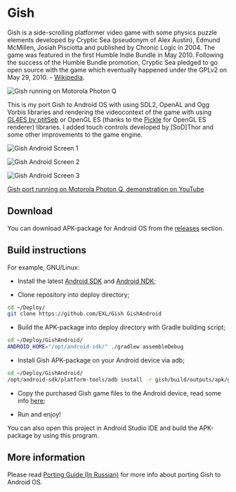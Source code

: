 Gish
====

Gish is a side-scrolling platformer video game with some physics puzzle elements developed by Cryptic Sea (pseudonym of Alex Austin), Edmund McMillen, Josiah Pisciotta and published by Chronic Logic in 2004. The game was featured in the first Humble Indie Bundle in May 2010. Following the success of the Humble Bundle promotion, Cryptic Sea pledged to go open source with the game which eventually happened under the GPLv2 on May 29, 2010. - [Wikipedia](https://en.wikipedia.org/wiki/Gish_(video_game)).

![Gish running on Motorola Photon Q](https://raw.github.com/EXL/Gish/master/images/gish_motorola_photon_q.jpg)

This is my port Gish to Android OS with using SDL2, OpenAL and Ogg Vorbis libraries and rendering the videocontext of the game with using [GL4ES by ptitSeb](https://github.com/ptitSeb/gl4es) or OpenGL ES (thanks to the [Pickle](https://github.com/Pickle/GishGLES) for OpenGL ES renderer) libraries. I added touch controls developed by [SoD]Thor and some other improvements to the game engine.

![Gish Android Screen 1](https://raw.github.com/EXL/Gish/master/images/gish_android_screen1.jpg)

![Gish Android Screen 2](https://raw.github.com/EXL/Gish/master/images/gish_android_screen2.jpg)

![Gish Android Screen 3](https://raw.github.com/EXL/Gish/master/images/gish_android_screen3.jpg)

[Gish port running on Motorola Photon Q, demonstration on YouTube](https://www.youtube.com/watch?v=GyMU2oV2LI4)

## Download

You can download APK-package for Android OS from the [releases](https://github.com/EXL/Gish/releases) section.

## Build instructions

For example, GNU/Linux:

* Install the latest [Android SDK](https://developer.android.com/sdk/) and [Android NDK](https://developer.android.com/ndk/);

* Clone repository into deploy directory;

```sh
cd ~/Deploy/
git clone https://github.com/EXL/Gish GishAndroid
```

* Build the APK-package into deploy directory with Gradle building script;

```sh
cd ~/Deploy/GishAndroid/
ANDROID_HOME="/opt/android-sdk/" ./gradlew assembleDebug
```

* Install Gish APK-package on your Android device via adb;

```sh
cd ~/Deploy/GishAndroid/
/opt/android-sdk/platform-tools/adb install -r gish/build/outputs/apk/gish-debug.apk
```
* Copy the purchased Gish game files to the Android device, read some info [here](https://github.com/EXL/Gish/blob/master/assets_full/ReadMe-GishData.md);

* Run and enjoy!

You can also open this project in Android Studio IDE and build the APK-package by using this program.

## More information

Please read [Porting Guide (In Russian)](http://exlmoto.ru/gish-droid) for more info about porting Gish to Android OS.
